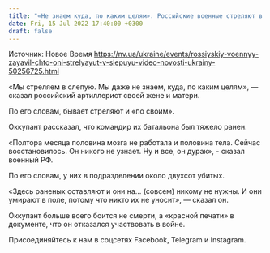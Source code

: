 ```yaml
---
title: "«Не знаем куда, по каким целям». Российские военные стреляют в слепую, иногда «по своим» — перехват ГУР"
date: Fri, 15 Jul 2022 17:40:00 +0300
draft: false
---
```

Источник: Новое Время https://nv.ua/ukraine/events/rossiyskiy-voennyy-zayavil-chto-oni-strelyayut-v-slepuyu-video-novosti-ukrainy-50256725.html


«Мы стреляем в слепую. Мы даже не знаем, куда, по каким целям», — сказал российский артиллерист своей жене и матери.

По его словам, бывает стреляют и «по своим».

Оккупант рассказал, что командир их батальона был тяжело ранен.

«Полтора месяца половина мозга не работала и половина тела. Сейчас восстановилось. Он никого не узнает. Ну и все, он дурак», - сказал военный РФ.

По его словам, у них в подразделении около двухсот убитых.

«Здесь раненых оставляют и они на… (совсем) никому не нужны. И они умирают в поле, потому что никто их не уносит», — сказал он.

Оккупант больше всего боится не смерти, а «красной печати» в документе, что он отказался участвовать в войне.

Присоединяйтесь к нам в соцсетях Facebook, Telegram и Instagram.
